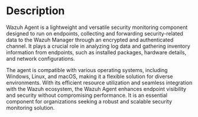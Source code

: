 # Description

Wazuh Agent is a lightweight and versatile security monitoring component designed to run on endpoints, collecting and forwarding security-related data to the Wazuh Manager through an encrypted and authenticated channel. It plays a crucial role in analyzing log data and gathering inventory information from endpoints, such as installed packages, hardware details, and network configurations.

The agent is compatible with various operating systems, including Windows, Linux, and macOS, making it a flexible solution for diverse environments. With its efficient resource utilization and seamless integration with the Wazuh ecosystem, the Wazuh Agent enhances endpoint visibility and security without compromising performance. It is an essential component for organizations seeking a robust and scalable security monitoring solution.
